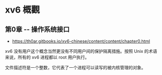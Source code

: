 # xv6 概觀


## 第0章 -- 操作系统接口

* https://th0ar.gitbooks.io/xv6-chinese/content/content/chapter0.html

xv6 没有用户这个概念当然更没有不同用户间的保护隔离措施。按照 Unix 的术语来说，所有的 xv6 进程都以 root 用户执行。

文件描述符是一个整数，它代表了一个进程可以读写的被内核管理的对象。




